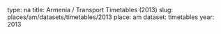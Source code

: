 type: na
title: Armenia / Transport Timetables (2013)
slug: places/am/datasets/timetables/2013
place: am
dataset: timetables
year: 2013
